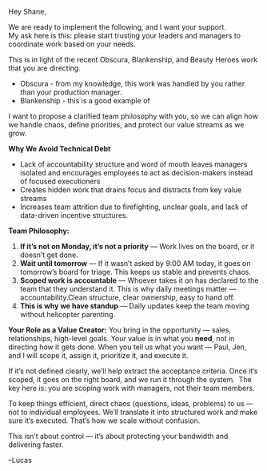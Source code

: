 Hey Shane,

We are ready to implement the following, and I want your support.  
My ask here is this: please start trusting your leaders and managers to coordinate work based on your needs.  

This is in light of the recent Obscura, Blankenship, and Beauty Heroes work that you are directing. 
- Obscura - from my knowledge, this work was handled by you rather than your production manager. 
- Blankenship - this is a good example of  

I want to propose a clarified team philosophy with you, so we can align how we handle chaos, define priorities, and protect our value streams as we grow.  

**Why We Avoid Technical Debt**

* Lack of accountability structure and word of mouth leaves managers isolated and encourages employees to act as decision-makers instead of focused executioners
* Creates hidden work that drains focus and distracts from key value streams
* Increases team attrition due to firefighting, unclear goals, and lack of data-driven incentive structures.  

**Team Philosophy:**

1. **If it’s not on Monday, it’s not a priority** — Work lives on the board, or it doesn’t get done.
2. **Wait until tomorrow** — If it wasn’t asked by 9:00 AM today, it goes on tomorrow’s board for triage. This keeps us stable and prevents chaos.
3. **Scoped work is accountable** — Whoever takes it on has declared to the team that they understand it. This is why daily meetings matter — accountability.Clean structure, clear ownership, easy to hand off.
4. **This is why we have standup** — Daily updates keep the team moving without helicopter parenting.

**Your Role as a Value Creator:**
You bring in the opportunity — sales, relationships, high-level goals. Your value is in what you **need**, not in directing how it gets done. When you tell us what you want — Paul, Jen, and I will scope it, assign it, prioritize it, and execute it.&#x20;

If it’s not defined clearly, we’ll help extract the acceptance criteria. Once it’s scoped, it goes on the right board, and we run it through the system.  The key here is: you are scoping work with managers, not their team members.  

To keep things efficient, direct chaos (questions, ideas, problems) to us — not to individual employees. We’ll translate it into structured work and make sure it’s executed. That’s how we scale without confusion.  

This isn’t about control — it’s about protecting your bandwidth and delivering faster.

–Lucas
